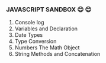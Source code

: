 ### JAVASCRIPT SANDBOX :blush: :blush:

1. Console log
2. Variables and Declaration
3. Date Types
4. Type Conversion
5. Numbers The Math Object
6. String Methods and Concatenation

